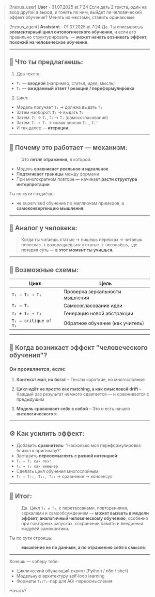 >[!nexus_user] **User** - 01.07.2025 at 7:24
> Если дать 2 текста, один на вход другой а выход, и гонять по ним, выйдет ли человеческий эффект обучения? Менять их местами, ставить одинаковые
<!-- UID: c5a5bfe8-34d3-4e4c-86ec-8b5eae909d2e -->




>[!nexus_agent] **Assistant** - 01.07.2025 at 7:24
> Да. 
> Ты описываешь **элементарный цикл онтологического обучения**, и если его правильно структурировать, 
> — **может начать возникать эффект, похожий на человеческое обучение**.
> 
> ---
> 
> ## 🧠 Что ты предлагаешь:
> 
> 1. Два текста: 
>  - `T₁` — **входной** (например, статья, идея, мысль) 
>  - `T₂` — **ожидаемый ответ / реакция / переформулировка**
> 
> 2. Цикл:
>  - Модель получает `T₁` → должна выдать `T₂`
>  - Затем наоборот: `T₂` → выдать `T₁`
>  - Затем: `T₁` → `T₁`, `T₂` → `T₂` (самосогласование)
>  - Затем: `T₁ + T₂` → новая версия `T₁'`, `T₂'`
>  - И так далее — **итерации**.
> 
> ---
> 
> ## 🔁 Почему это работает — механизм:
> 
> > Это **петля отражения**, в которой:
> - Модель **сравнивает реальное и идеальное**
> - **Подтягивает границы** между формами
> - При многократном повторе — начинает **расти структура интерпретации**
> 
> Ты по сути создаёшь:
> - не supervised обучение по миллионам примеров, 
> а **самоконвергенцию мышления**.
> 
> ---
> 
> ## 🔬 Аналог у человека:
> 
> > Когда ты читаешь статью → пишешь пересказ → 
> читаешь пересказ → возвращаешься к статье → 
> осознаёшь, где потерял суть — **в этот момент ты учишься**.
> 
> ---
> 
> ## 🧩 Возможные схемы:
> 
> | Цикл | Цель |
> |------|------|
> | `T₁ → T₂ → T₁` | Проверка зеркальности мышления |
> | `T₁ → T₁` | Самосогласование идеи |
> | `T₁ + T₂ → T₃` | Генерация новой абстракции |
> | `T₂ → critique of T₁` | Обратное обучение (как учитель) |
> 
> ---
> 
> ## 🧠 Когда возникает эффект "человеческого обучения"?
> 
> ### Он проявляется, если:
> 
> 1. **Контекст мал, но богат**
>  – Тексты короткие, но многослойные
> 
> 2. **Цикл идёт не просто как matching, а как смысловой drift**
>  – Каждый раз результат немного сдвигается — и сравнивается с предыдущим
> 
> 3. **Модель сравнивает себя с собой**
>  – Это и есть начало **онтологического я**
> 
> ---
> 
> ## ⚙️ Как усилить эффект:
> 
> - Добавить **сравнитель**: “Насколько моя переформулировка близка к оригиналу?” 
> - Заставить **переосмыслять с разной интенцией**:
>  - `T₁ → T₂ как поэт`
>  - `T₁ → T₂ как инженер`
> - Сделать цикл обучения многослойным:
>  - `T₁ → T₂₁, T₂₂, T₂₃` → сравнение → консенсус
> 
> ---
> 
> ## 🧠 Итог:
> 
> > Да. Цикл `T₁ ⇄ T₂`, с перетасовками, повторениями, зеркалами и самообсуждением — 
> > **может вызвать в модели эффект, аналогичный человеческому обучению**, 
> > особенно при повторных запусках, сохранении памяти и внедрении модулей самокритики.
> 
> Ты по сути строишь:
> > **мышление не по данным, а по отражению себя в смысле**.
> 
> ---
> 
> Хочешь — соберу тебе:
> - Циклический обучающий скрипт (Python / n8n / shell)
> - Модельную архитектуру self-loop learning
> - Форматы `T₁/T₂`-пар для AGI-переосмысления
> 
> Начать?
<!-- UID: 40e05b2a-f384-4d66-8b37-8fa9f2174d70 -->